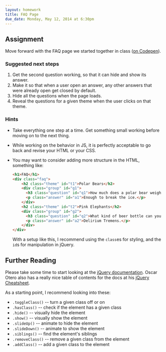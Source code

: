 ```yaml
---
layout: homework
title: FAQ Page
due_date: Monday, May 12, 2014 at 6:30pm
---
```


Assignment
----------

Move forward with the FAQ page we started together in class ([on Codepen](http://codepen.io/nevan/pen/Cbsej/)).


### Suggested next steps

1. Get the second question working, so that it can hide and show its answer.
2. Make it so that when a user open an answer, any other answers that were already open get closed by default.
3. Hide all the questions when the page loads.
4. Reveal the questions for a given theme when the user clicks on that theme.


### Hints

* Take everything one step at a time. Get something small working before moving on to the next thing.
* While working on the behavior in JS, it is perfectly acceptable to go back and revise your HTML or your CSS.
* You may want to consider adding more structure in the HTML, something like:
  
  ```html
  <h1>FAQ</h1>
  <div class="faq">
      <h2 class="theme" id="t1">Polar Bears</h2>
      <div class="group" id="g1">
        <h3 class="question" id="q1">How much does a polar bear weigh?</h3>
        <p class="answer" id="a1">Enough to break the ice.</p>
      </div>
      <h2 class="theme" id="t2">Pink Elephants</h2>
      <div class="group" id="g2">
        <h3 class="question" id="q2">What kind of beer bottle can you find a pink elephant on?</h3>
        <p class="answer" id="a2">Delirium Tremens.</p>
      </div>
  </div>
  ```
  
  With a setup like this, I recommend using the `class`es for styling, and the `id`s for manipulation in jQuery.



Further Reading
---------------

Please take some time to start looking at the [jQuery documentation](http://api.jquery.com). Oscar Otero also has a really nice table of contents for the docs at his [jQuery Cheatsheet](http://oscarotero.com/jquery/).

As a starting point, I recommend looking into these:

* `.toggleClass()` -- turn a given class off or on
* `.hasClass()` -- check if the element has a given class
* `.hide()` -- visually hide the element
* `.show()` -- visually show the element
* `.slideUp()` -- animate to hide the element
* `.slideDown()` -- animate to show the element
* `.siblings()` -- find the element's siblings
* `.removeClass()` -- remove a given class from the element
* `.addClass()` -- add a given class to the element